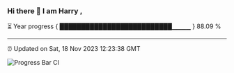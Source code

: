 ### Hi there 👋 I am Harry , 

⏳ Year progress { ██████████████████████████▁▁▁▁ } 88.09 %

---

⏰ Updated on Sat, 18 Nov 2023 12:23:38 GMT

![Progress Bar CI](https://github.com/duykhang68/duykhang68/workflows/Progress%20Bar%20CI/badge.svg)
